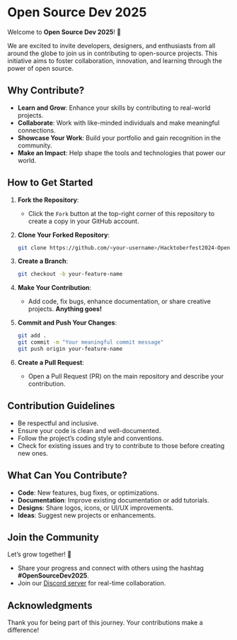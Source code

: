 # Open Source Dev 2025

Welcome to **Open Source Dev 2025**! 🎉

We are excited to invite developers, designers, and enthusiasts from all around the globe to join us in contributing to open-source projects. This initiative aims to foster collaboration, innovation, and learning through the power of open source.

## Why Contribute?
- **Learn and Grow**: Enhance your skills by contributing to real-world projects.
- **Collaborate**: Work with like-minded individuals and make meaningful connections.
- **Showcase Your Work**: Build your portfolio and gain recognition in the community.
- **Make an Impact**: Help shape the tools and technologies that power our world.

## How to Get Started
1. **Fork the Repository**:
   - Click the `Fork` button at the top-right corner of this repository to create a copy in your GitHub account.

2. **Clone Your Forked Repository**:
   ```bash
   git clone https://github.com/<your-username>/Hacktoberfest2024-Open-source-.git
   ```

3. **Create a Branch**:
   ```bash
   git checkout -b your-feature-name
   ```

4. **Make Your Contribution**:
   - Add code, fix bugs, enhance documentation, or share creative projects. **Anything goes!**

5. **Commit and Push Your Changes**:
   ```bash
   git add .
   git commit -m "Your meaningful commit message"
   git push origin your-feature-name
   ```

6. **Create a Pull Request**:
   - Open a Pull Request (PR) on the main repository and describe your contribution.

## Contribution Guidelines
- Be respectful and inclusive.
- Ensure your code is clean and well-documented.
- Follow the project’s coding style and conventions.
- Check for existing issues and try to contribute to those before creating new ones.

## What Can You Contribute?
- **Code**: New features, bug fixes, or optimizations.
- **Documentation**: Improve existing documentation or add tutorials.
- **Designs**: Share logos, icons, or UI/UX improvements.
- **Ideas**: Suggest new projects or enhancements.

## Join the Community
Let’s grow together! 🌱
- Share your progress and connect with others using the hashtag **#OpenSourceDev2025**.
- Join our [Discord server](https://discord.gg/example) for real-time collaboration.

## Acknowledgments
Thank you for being part of this journey. Your contributions make a difference!
